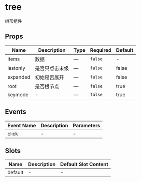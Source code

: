 # tree

树形组件

## Props

<!-- @vuese:tree:props:start -->
|Name|Description|Type|Required|Default|
|---|---|---|---|---|
|items|数据|—|`false`|-|
|lastonly|是否只点击末级|—|`false`|false|
|expanded|初始是否展开|—|`false`|false|
|root|是否根节点|—|`false`|true|
|keymode|-|—|`false`|true|

<!-- @vuese:tree:props:end -->


## Events

<!-- @vuese:tree:events:start -->
|Event Name|Description|Parameters|
|---|---|---|
|click|-|-|

<!-- @vuese:tree:events:end -->


## Slots

<!-- @vuese:tree:slots:start -->
|Name|Description|Default Slot Content|
|---|---|---|
|default|-|-|

<!-- @vuese:tree:slots:end -->


